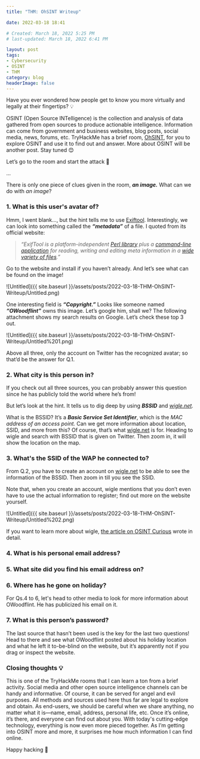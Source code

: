 ```yaml
---
title: "THM: OhSINT Writeup"

date: 2022-03-18 18:41

# Created: March 18, 2022 5:25 PM
# last-updated: March 18, 2022 6:41 PM

layout: post
tags:
- Cybersecurity
- OSINT
- THM
category: blog
headerImage: false
---
```


<aside>
Have you ever wondered how people get to know you more virtually and legally at their fingertips? 💡
</aside>


OSINT (Open Source INTelligence) is the collection and analysis of data gathered from open sources to produce actionable intelligence. Information can come from government and business websites, blog posts, social media, news, forums, etc. TryHackMe has a brief room, [OhSINT](https://tryhackme.com/room/ohsint), for you to explore OSINT and use it to find out and answer. More about OSINT will be another post. Stay tuned 😊

Let’s go to the room and start the attack 💪

...

There is only one piece of clues given in the room, ***an image.*** What can we do with *an image*?

### 1. What is this user's avatar of?

Hmm, I went blank..., but the hint tells me to use [Exiftool](https://exiftool.org/). Interestingly, we can look into something called the ***“metadata”*** of a file. I quoted from its official website:

> *“ExifTool is a platform-independent [Perl library](https://exiftool.org/ExifTool.html) plus a [command-line application](https://exiftool.org/exiftool_pod.html) for reading, writing and editing meta information in a [wide variety of files](https://exiftool.org/#supported).”*
> 

Go to the website and install if you haven’t already. And let’s see what can be found on the image!

![Untitled]({{ site.baseurl }}/assets/posts/2022-03-18-THM-OhSINT-Writeup/Untitled.png)

One interesting field is ***“Copyright.”*** Looks like someone named ***“OWoodflint”*** owns this image. Let’s google him, shall we? The following attachment shows my search results on Google. Let’s check these top 3 out.

![Untitled]({{ site.baseurl }}/assets/posts/2022-03-18-THM-OhSINT-Writeup/Untitled%201.png)

Above all three, only the account on Twitter has the recognized avatar; so that’d be the answer for Q.1.

### 2. What city is this person in?

If you check out all three sources, you can probably answer this question since he has publicly told the world where he’s from!

But let’s look at the hint. It tells us to dig deep by using ***BSSID*** and *[wigle.net](http://wigle.net).*

What is the BSSID? It’s a ***Basic Service Set Identifier***, which is the *MAC address of an access point.* Can we get more information about location, SSID, and more from this? Of course, that’s what [wigle.net](http://wigle.net) is for. Heading to wigle and search with BSSID that is given on Twitter. Then zoom in, it will show the location on the map.

### 3. What's the SSID of the WAP he connected to?

From Q.2, you have to create an account on [wigle.net](http://wigle.net) to be able to see the information of the BSSID. Then zoom in till you see the SSID.

Note that, when you create an account, wigle mentions that you don’t even have to use the actual information to register; find out more on the website yourself.

![Untitled]({{ site.baseurl }}/assets/posts/2022-03-18-THM-OhSINT-Writeup/Untitled%202.png)

If you want to learn more about wigle, [the article on OSINT Curious](https://osintcurio.us/2019/01/15/tracking-all-the-wifi-things/) wrote in detail.

### 4. What is his personal email address?

### 5. What site did you find his email address on?

### 6. Where has he gone on holiday?

For Qs.4 to 6, let's head to other media to look for more information about OWoodflint. He has publicized his email on it.

### 7. What is this person’s password?

The last source that hasn’t been used is the key for the last two questions! Head to there and see what OWoodflint posted about his holiday location and what he left it to-be-blind on the website, but it’s apparently not if you drag or inspect the website.

### Closing thoughts 💡

This is one of the TryHackMe rooms that I can learn a ton from a brief activity. Social media and other open source intelligence channels can be handy and informative. Of course, it can be served for angel and evil purposes. All methods and sources used here thus far are legal to explore and obtain. As end-users, we should be careful when we share anything, no matter what it is—name, email, address, personal life, etc. Once it’s online, it’s there, and everyone can find out about you. With today's cutting-edge technology, everything is now even more pieced together. As I’m getting into OSINT more and more, it surprises me how much information I can find online.

Happy hacking 🦉